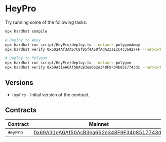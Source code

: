 # HeyPro

Try running some of the following tasks:

```sh
npx hardhat compile

# Deploy to Amoy
npx hardhat run script/HeyPro/deploy.ts --network polygonAmoy
npx hardhat verify 0x6024Af3AA67C8f95f4A60fAdA33a1cC4c36927FF --network polygonAmoy

# Deploy to Polygon
npx hardhat run script/HeyPro/deploy.ts --network polygon
npx hardhat verify 0x69A31eA6Af50AcB3ea662e348F9F34b8517743dc --network polygon
```

## Versions

- `HeyPro` - Initial version of the contract.

## Contracts

| Contract | Mainnet                                                                                                                         | Amoy                                                                                                                         |
| -------- | ------------------------------------------------------------------------------------------------------------------------------- | ---------------------------------------------------------------------------------------------------------------------------- |
| `HeyPro` | [0x69A31eA6Af50AcB3ea662e348F9F34b8517743dc](https://www.oklink.com/polygon/address/0x69A31eA6Af50AcB3ea662e348F9F34b8517743dc) | [0x6024Af3AA67C8f95f4A60fAdA33a1cC4c36927FF](https://www.oklink.com/amoy/address/0x6024Af3AA67C8f95f4A60fAdA33a1cC4c36927FF) |

